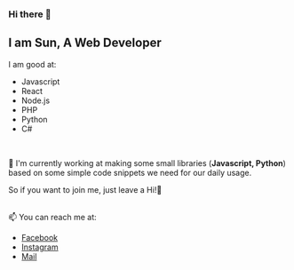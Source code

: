 ### Hi there 👋
## I am Sun, A Web Developer

I am good at:
<ul>
<li>Javascript</li>
<li>React</li>
<li>Node.js</li>
<li>PHP</li>
<li>Python</li>
<li>C#</li>
</ul>
<br>
<!--
[![](https://github-readme-stats.vercel.app/api?username=SunPodder&theme=yeblu&show_icons=true) 
![](https://github-readme-stats.vercel.app/api/top-langs/?username=SunPodder&theme=shades-of-purple&layout=compact)](https://github.com/SunPodder)
<br>-->

🔭 I'm currently working at making some small libraries (**Javascript, Python**)
based on some simple code snippets we need for our daily usage.

So if you want to join me, just leave a  Hi!👋

<br>
📫 You can reach me at:
<ul>
<li>
<a href="https://facebook.com/sun.podder.09">Facebook</a><br>
</li>
<li>
<a href="https://instagram.com/sunpodder.09">Instagram</a><br>
</li>
<li>
<a href="mailto:contact.sunpodder09@gmail.com" >Mail</a>
</li>
</ul>
<!--
**SunPodder/SunPodder** is a ✨ _special_ ✨ repository because its `README.md` (this file) appears on your GitHub profile.

Here are some ideas to get you started:

- 🔭 I’m currently working on ...
- 🌱 I’m currently learning ...
- 👯 I’m looking to collaborate on ...
- 🤔 I’m looking for help with ...
- 💬 Ask me about ...
- 📫 How to reach me: ...
- 😄 Pronouns: ...
- ⚡ Fun fact: ...
-->
